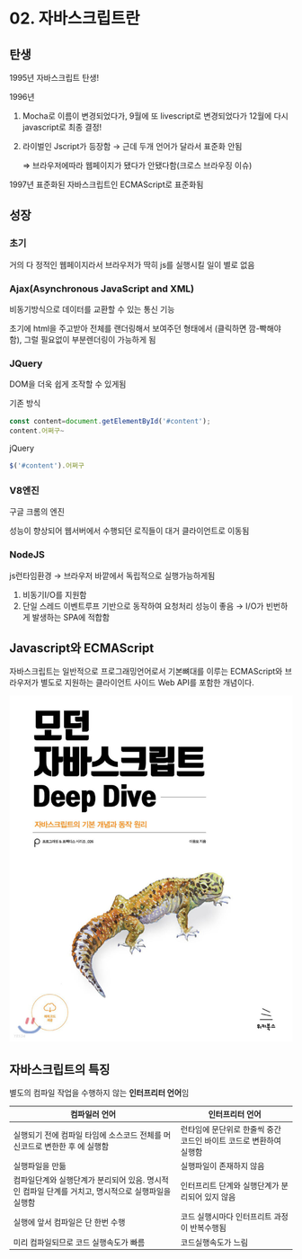 # 02. 자바스크립트란

## 탄생

1995년 자바스크립트 탄생!

1996년 

1. Mocha로 이름이 변경되었다가, 9월에 또 livescript로 변경되었다가 12월에 다시 javascript로 최종 결정!
2. 라이벌인 Jscript가 등장함 → 근데 두개 언어가 달라서 표준화 안됨 
    
    ⇒ 브라우저에따라 웹페이지가 됐다가 안됐다함(크로스 브라우징 이슈)
    

1997년 표준화된 자바스크립트인 ECMAScript로 표준화됨

## 성장

### 초기

거의 다 정적인 웹페이지라서 브라우저가 딱히 js를 실행시킬 일이 별로 없음

### Ajax(Asynchronous JavaScript and XML)

비동기방식으로 데이터를 교환할 수 있는 통신 기능

초기에 html을 주고받아 전체를 랜더링해서 보여주던 형태에서 (클릭하면 깜-빡해야함), 그럴 필요없이 부분렌더링이 가능하게 됨

### JQuery

DOM을 더욱 쉽게 조작할 수 있게됨

기존 방식

```jsx
const content=document.getElementById('#content');
content.어쩌구~
```

jQuery

```jsx
$('#content').어쩌구
```

### V8엔진

구글 크롬의 엔진

성능이 향상되어 웹서버에서 수행되던 로직들이 대거 클라이언트로 이동됨

### NodeJS

js런타임환경 → 브라우저 바깥에서 독립적으로 실행가능하게됨

1. 비동기I/O를 지원함
2. 단일 스레드 이벤트루프 기반으로 동작하여 요청처리 성능이 좋음 → I/O가 빈번하게 발생하는 SPA에 적합함

## Javascript와 ECMAScript

자바스크립트는 일반적으로 프로그래밍언어로서 기본뼈대를 이루는 ECMAScript와 브라우저가 별도로 지원하는 클라이언트 사이드 Web API를 포함한 개념이다.

![Untitled](Untitled.png)

## 자바스크립트의 특징

별도의 컴파일 작업을 수행하지 않는 **인터프리터 언어**임

| 컴파일러 언어 | 인터프리터 언어 |
| --- | --- |
| 실행되기 전에 컴파일 타임에 소스코드 전체를 머신코드로 변한한 후 에 실행함 | 런타임에 문단위로 한줄씩 중간 코드인 바이트 코드로 변환하여 실행함 |
| 실행파일을 만듦 | 실행파일이 존재하지 않음 |
| 컴파일단계와 실행단계가 분리되어 있음. 명시적인 컴파일 단계를 거치고, 명시적으로 실행파일을 실행함 | 인터프리트 단계와 실행단계가 분리되어 있지 않음 |
| 실행에 앞서 컴파일은 단 한번 수행 | 코드 실행시마다 인터프리트 과정이 반복수행됨 |
| 미리 컴파일되므로 코드 실행속도가 빠름 | 코드실행속도가 느림 |